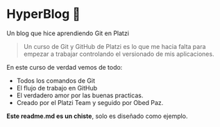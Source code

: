 # HyperBlog 💚
Un blog que hice aprendiendo Git en Platzi
>Un curso de Git y GitHub de Platzi es lo que me hacia falta para empezar a trabajar controlando el versionado de mis aplicaciones.

En este curso de verdad vemos de todo:
* Todos los comandos de Git
* El flujo de trabajo en GitHub
* El verdadero amor por las buenas practicas.
* Creado por el Platzi Team y seguido por Obed Paz.

**Este readme.md es un chiste**, solo es diseñado como ejemplo.


